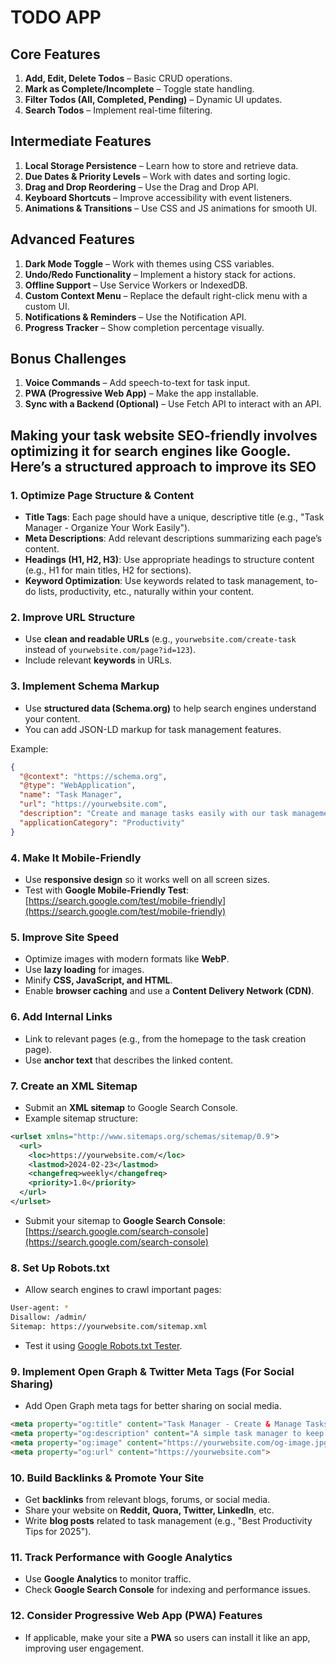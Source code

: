 # TODO APP

## **Core Features**

1. **Add, Edit, Delete Todos** – Basic CRUD operations.
2. **Mark as Complete/Incomplete** – Toggle state handling.
3. **Filter Todos (All, Completed, Pending)** – Dynamic UI updates.
4. **Search Todos** – Implement real-time filtering.

## **Intermediate Features**

1. **Local Storage Persistence** – Learn how to store and retrieve data.
2. **Due Dates & Priority Levels** – Work with dates and sorting logic.
3. **Drag and Drop Reordering** – Use the Drag and Drop API.
4. **Keyboard Shortcuts** – Improve accessibility with event listeners.
5. **Animations & Transitions** – Use CSS and JS animations for smooth UI.

## **Advanced Features**

1. **Dark Mode Toggle** – Work with themes using CSS variables.
2. **Undo/Redo Functionality** – Implement a history stack for actions.
3. **Offline Support** – Use Service Workers or IndexedDB.
4. **Custom Context Menu** – Replace the default right-click menu with a custom UI.
5. **Notifications & Reminders** – Use the Notification API.
6. **Progress Tracker** – Show completion percentage visually.

## **Bonus Challenges**

1. **Voice Commands** – Add speech-to-text for task input.
2. **PWA (Progressive Web App)** – Make the app installable.
3. **Sync with a Backend (Optional)** – Use Fetch API to interact with an API.

## Making your task website SEO-friendly involves optimizing it for search engines like Google. Here’s a structured approach to improve its SEO

### **1. Optimize Page Structure & Content**

- **Title Tags**: Each page should have a unique, descriptive title (e.g., "Task Manager - Organize Your Work Easily").
- **Meta Descriptions**: Add relevant descriptions summarizing each page’s content.
- **Headings (H1, H2, H3)**: Use appropriate headings to structure content (e.g., H1 for main titles, H2 for sections).
- **Keyword Optimization**: Use keywords related to task management, to-do lists, productivity, etc., naturally within your content.

### **2. Improve URL Structure**

- Use **clean and readable URLs** (e.g., `yourwebsite.com/create-task` instead of `yourwebsite.com/page?id=123`).
- Include relevant **keywords** in URLs.

### **3. Implement Schema Markup**

- Use **structured data (Schema.org)** to help search engines understand your content.
- You can add JSON-LD markup for task management features.

Example:

```json
{
  "@context": "https://schema.org",
  "@type": "WebApplication",
  "name": "Task Manager",
  "url": "https://yourwebsite.com",
  "description": "Create and manage tasks easily with our task management tool.",
  "applicationCategory": "Productivity"
}
```

### **4. Make It Mobile-Friendly**

- Use **responsive design** so it works well on all screen sizes.
- Test with **Google Mobile-Friendly Test**: [https://search.google.com/test/mobile-friendly](https://search.google.com/test/mobile-friendly)

### **5. Improve Site Speed**

- Optimize images with modern formats like **WebP**.
- Use **lazy loading** for images.
- Minify **CSS, JavaScript, and HTML**.
- Enable **browser caching** and use a **Content Delivery Network (CDN)**.

### **6. Add Internal Links**

- Link to relevant pages (e.g., from the homepage to the task creation page).
- Use **anchor text** that describes the linked content.

### **7. Create an XML Sitemap**

- Submit an **XML sitemap** to Google Search Console.
- Example sitemap structure:

```xml
<urlset xmlns="http://www.sitemaps.org/schemas/sitemap/0.9">
  <url>
    <loc>https://yourwebsite.com/</loc>
    <lastmod>2024-02-23</lastmod>
    <changefreq>weekly</changefreq>
    <priority>1.0</priority>
  </url>
</urlset>
```

- Submit your sitemap to **Google Search Console**: [https://search.google.com/search-console](https://search.google.com/search-console)

### **8. Set Up Robots.txt**

- Allow search engines to crawl important pages:

```sh
User-agent: *
Disallow: /admin/
Sitemap: https://yourwebsite.com/sitemap.xml
```

- Test it using [Google Robots.txt Tester](https://www.google.com/webmasters/tools/robots-testing-tool).

### **9. Implement Open Graph & Twitter Meta Tags (For Social Sharing)**

- Add Open Graph meta tags for better sharing on social media.

```html
<meta property="og:title" content="Task Manager - Create & Manage Tasks">
<meta property="og:description" content="A simple task manager to keep track of your daily tasks.">
<meta property="og:image" content="https://yourwebsite.com/og-image.jpg">
<meta property="og:url" content="https://yourwebsite.com">
```

### **10. Build Backlinks & Promote Your Site**

- Get **backlinks** from relevant blogs, forums, or social media.
- Share your website on **Reddit, Quora, Twitter, LinkedIn**, etc.
- Write **blog posts** related to task management (e.g., "Best Productivity Tips for 2025").

### **11. Track Performance with Google Analytics**

- Use **Google Analytics** to monitor traffic.
- Check **Google Search Console** for indexing and performance issues.

### **12. Consider Progressive Web App (PWA) Features**

- If applicable, make your site a **PWA** so users can install it like an app, improving user engagement.
